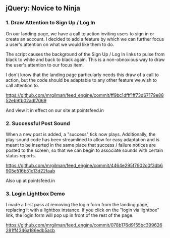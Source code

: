 ## jQuery: Novice to Ninja

### 1. Draw Attention to Sign Up / Log In

On our landing page, we have a call to action inviting users to sign in or create an account. I decided to add a feature by which we can further focus a user's attention on what we would like them to do.

The script causes the background of the Sign Up / Log In links to pulse from black to white and back to black again. This is a non-obnoxious way to draw the user's attention to our focus item. 

I don't know that the landing page particularly needs this draw of a call to action, but the code should be adaptable to any other feature we wish to call attention to.

https://github.com/mrgilman/feed_engine/commit/ff9bc1dfff1ff73d67179e8852eb9fb02adf7069

And view it in effect on our site at pointsfeed.in

### 2. Successful Post Sound

When a new post is added, a "success" tick now plays. Additionally, the play-sound code has been streamlined to allow for easy adaptation and is meant to be inserted in the same place that success / failure notices are posted to the screen, so that we can begin to associate sounds with certain status reports.

https://github.com/mrgilman/feed_engine/commit/4464e295f7902c0f3db6905e516b51c13d22faab

Also up at pointsfeed.in

### 3. Login Lightbox Demo

I made a first pass at removing the login form from the landing page, replacing it with a lightbox instance. If you click on the "login via lightbox" link, the login form will pop up in front of the rest of the page.

https://github.com/mrgilman/feed_engine/commit/078b176d9155bc399626281ff4346a186edb5acb

